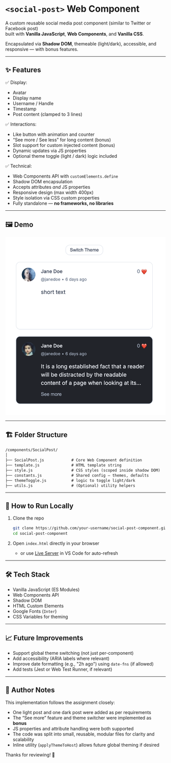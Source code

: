 # `<social-post>` Web Component

A custom reusable social media post component (similar to Twitter or Facebook post)  
built with **Vanilla JavaScript**, **Web Components**, and **Vanilla CSS**.

Encapsulated via **Shadow DOM**, themeable (light/dark), accessible, and responsive — with bonus features.

---

## ✨ Features

✅ Display:
- Avatar  
- Display name  
- Username / Handle  
- Timestamp  
- Post content (clamped to 3 lines)

✅ Interactions:
- Like button with animation and counter  
- “See more / See less” for long content (bonus)  
- Slot support for custom injected content (bonus)  
- Dynamic updates via JS properties  
- Optional theme toggle (light / dark) logic included

✅ Technical:
- Web Components API with `customElements.define`
- Shadow DOM encapsulation
- Accepts attributes *and* JS properties
- Responsive design (max width 400px)
- Style isolation via CSS custom properties
- Fully standalone — **no frameworks, no libraries**

---

## 🖼️ Demo

![Screenshot of component](./screenshot.png)

---

## 🏗️ Folder Structure

```text
/components/SocialPost/
│
├── SocialPost.js            # Core Web Component definition
├── template.js              # HTML template string
├── style.js                 # CSS styles (scoped inside shadow DOM)
├── constants.js             # Shared config – themes, defaults
├── themeToggle.js           # logic to toggle light/dark
├── utils.js                 # (Optional) utility helpers
```

---

## 🧪 How to Run Locally

1. Clone the repo  
   ```bash
   git clone https://github.com/your-username/social-post-component.git
   cd social-post-component
   ```

2. Open `index.html` directly in your browser  
   - or use [Live Server](https://marketplace.visualstudio.com/items?itemName=ritwickdey.LiveServer) in VS Code for auto-refresh

---

## 🛠️ Tech Stack

- Vanilla JavaScript (ES Modules)
- Web Components API
- Shadow DOM
- HTML Custom Elements
- Google Fonts (`Inter`)
- CSS Variables for theming

---

## 📈 Future Improvements

- Support global theme switching (not just per-component)
- Add accessibility (ARIA labels where relevant)
- Improve date formatting (e.g., "2h ago") using `date-fns` (if allowed)
- Add tests (Jest or Web Test Runner, if relevant)

---

## 📝 Author Notes

This implementation follows the assignment closely:

- One light post and one dark post were added as per requirements
- The “See more” feature and theme switcher were implemented as **bonus**
- JS properties and attribute handling were both supported
- The code was split into small, reusable, modular files for clarity and scalability
- Inline utility (`applyThemeToHost`) allows future global theming if desired

Thanks for reviewing! 🙌

